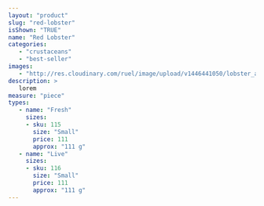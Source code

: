```yaml
---
layout: "product"
slug: "red-lobster"
isShown: "TRUE"
name: "Red Lobster"
categories:
   - "crustaceans"
   - "best-seller"
images:
   - "http://res.cloudinary.com/ruel/image/upload/v1446441050/lobster_azzvyx.jpg"
description: >
   lorem
measure: "piece"
types: 
   - name: "Fresh"
     sizes: 
     - sku: 115
       size: "Small"
       price: 111
       approx: "111 g"
   - name: "Live"
     sizes: 
     - sku: 116
       size: "Small"
       price: 111
       approx: "111 g"
---
```

